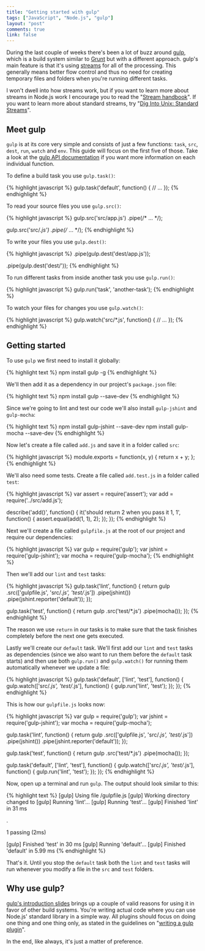 ```yaml
---
title: "Getting started with gulp"
tags: ["JavaScript", "Node.js", "gulp"]
layout: "post"
comments: true
link: false
---
```


During the last couple of weeks there's been a lot of buzz around
[gulp](http://gulpjs.com/), which is a build system similar to
[Grunt](http://gruntjs.com/) but with a different approach. gulp's main feature
is that it's using [streams](http://nodejs.org/api/stream.html) for all of the
processing. This generally means better flow control and thus no need for
creating temporary files and folders when you're running different tasks.

I won't dwell into how streams work, but if you want to learn more about streams
in Node.js work I encourage you to read the "[Stream
handbook](https://github.com/substack/stream-handbook)". If you want to learn
more about standard streams, try "[Dig Into Unix: Standard
Streams](http://gigaom.com/2009/07/01/dig-into-unix-standard-streams/)".

## Meet gulp

`gulp` is at its core very simple and consists of just a few functions: `task`,
`src`, `dest`, `run`, `watch` and `env`. This guide will focus on the first five
of those. Take a look at the [gulp API
documentation](https://github.com/gulpjs/gulp/blob/master/README.md#gulp-api) if
you want more information on each individual function.

To define a build task you use `gulp.task()`:

{% highlight javascript %}
gulp.task('default', function() {
  // ...
});
{% endhighlight %}

To read your source files you use `gulp.src()`:

{% highlight javascript %}
gulp.src('src/app.js')
  .pipe(/* ... */);

gulp.src('src/*.js')
  .pipe(/* ... */);
{% endhighlight %}

To write your files you use `gulp.dest()`:

{% highlight javascript %}
.pipe(gulp.dest('dest/app.js'));

.pipe(gulp.dest('dest/'));
{% endhighlight %}

To run different tasks from inside another task you use `gulp.run()`:

{% highlight javascript %}
gulp.run('task', 'another-task');
{% endhighlight %}

To watch your files for changes you use `gulp.watch()`:

{% highlight javascript %}
gulp.watch('src/*.js', function() {
  // ...
});
{% endhighlight %}

## Getting started

To use `gulp` we first need to install it globally:

{% highlight text %}
npm install gulp -g
{% endhighlight %}

We'll then add it as a dependency in our project's `package.json` file:

{% highlight text %}
npm install gulp --save-dev
{% endhighlight %}

Since we're going to lint and test our code we'll also install `gulp-jshint` and
`gulp-mocha`:

{% highlight text %}
npm install gulp-jshint --save-dev
npm install gulp-mocha --save-dev
{% endhighlight %}

Now let's create a file called `add.js` and save it in a folder called `src`:

{% highlight javascript %}
module.exports = function(x, y) {
  return x + y;
};
{% endhighlight %}

We'll also need some tests. Create a file called `add.test.js` in a folder
called `test`:

{% highlight javascript %}
var assert = require('assert');
var add    = require('../src/add.js');

describe('add()', function() {
  it('should return 2 when you pass it 1, 1', function() {
    assert.equal(add(1, 1), 2);
  });
});
{% endhighlight %}

Next we'll create a file called `gulpfile.js` at the root of our project and
require our dependencies:

{% highlight javascript %}
var gulp   = require('gulp');
var jshint = require('gulp-jshint');
var mocha  = require('gulp-mocha');
{% endhighlight %}

Then we'll add our `lint` and `test` tasks:

{% highlight javascript %}
gulp.task('lint', function() {
  return gulp
    .src(['gulpfile.js', 'src/*.js', 'test/*.js'])
    .pipe(jshint())
    .pipe(jshint.reporter('default'));
});

gulp.task('test', function() {
  return gulp
    .src('test/*.js')
    .pipe(mocha());
});
{% endhighlight %}

The reason we use `return` in our tasks is to make sure that the task finishes
completely before the next one gets executed.

Lastly we'll create our `default` task. We'll first add our `lint` and `test`
tasks as dependencies (since we also want to run them before the `default` task
starts) and then use both `gulp.run()` and `gulp.watch()` for running them
automatically whenever we update a file:

{% highlight javascript %}
gulp.task('default', ['lint', 'test'], function() {
  gulp.watch(['src/*.js', 'test/*.js'], function() {
    gulp.run('lint', 'test');
  });
});
{% endhighlight %}

This is how our `gulpfile.js` looks now:

{% highlight javascript %}
var gulp   = require('gulp');
var jshint = require('gulp-jshint');
var mocha  = require('gulp-mocha');

gulp.task('lint', function() {
  return gulp
    .src(['gulpfile.js', 'src/*.js', 'test/*.js'])
    .pipe(jshint())
    .pipe(jshint.reporter('default'));
});

gulp.task('test', function() {
  return gulp
    .src('test/*.js')
    .pipe(mocha());
});

gulp.task('default', ['lint', 'test'], function() {
  gulp.watch(['src/*.js', 'test/*.js'], function() {
    gulp.run('lint', 'test');
  });
});
{% endhighlight %}

Now, open up a terminal and run `gulp`. The output should look similar to this:

{% highlight text %}
[gulp] Using file <PATH>/gulpfile.js
[gulp] Working directory changed to <PATH>
[gulp] Running 'lint'...
[gulp] Running 'test'...
[gulp] Finished 'lint' in 31 ms

  .

  1 passing (2ms)

[gulp] Finished 'test' in 30 ms
[gulp] Running 'default'...
[gulp] Finished 'default' in 5.99 ms
{% endhighlight %}

That's it. Until you stop the `default` task both the `lint` and `test` tasks
will run whenever you modify a file in the `src` and `test` folders.

## Why use gulp?

[gulp's introduction slides](http://slid.es/contra/gulp) brings up a couple of
valid reasons for using it in favor of other build systems. You're writing
actual code where you can use Node.js' standard library in a simple way. All
plugins should focus on doing one thing and one thing only, as stated in the
guidelines on "[writing a gulp
plugin](https://github.com/gulpjs/gulp/wiki/Writing-a-gulp-plugin)".

In the end, like always, it's just a matter of preference.
